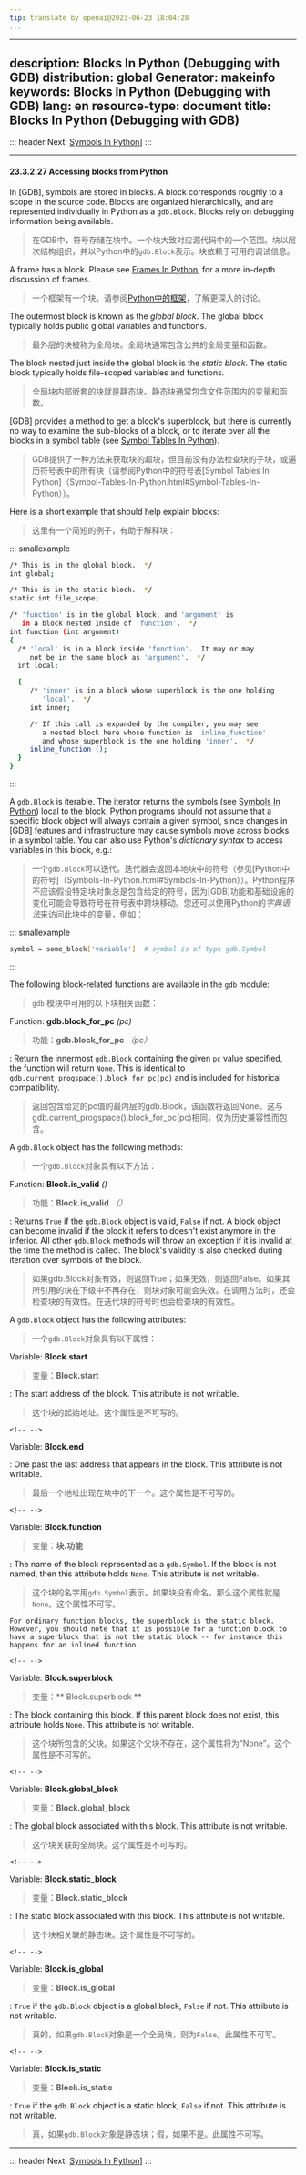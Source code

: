 ```yaml
---
tip: translate by openai@2023-06-23 18:04:28
...
```

---
description: Blocks In Python (Debugging with GDB)
distribution: global
Generator: makeinfo
keywords: Blocks In Python (Debugging with GDB)
lang: en
resource-type: document
title: Blocks In Python (Debugging with GDB)
---
::: header
Next: [Symbols In Python](Symbols-In-Python.html#Symbols-In-Python)]
:::

---

#### 23.3.2.27 Accessing blocks from Python


In [GDB], symbols are stored in blocks. A block corresponds roughly to a scope in the source code. Blocks are organized hierarchically, and are represented individually in Python as a `gdb.Block`. Blocks rely on debugging information being available.

> 在GDB中，符号存储在块中。一个块大致对应源代码中的一个范围。块以层次结构组织，并以Python中的`gdb.Block`表示。块依赖于可用的调试信息。


A frame has a block. Please see [Frames In Python](Frames-In-Python.html#Frames-In-Python), for a more in-depth discussion of frames.

> 一个框架有一个块。请参阅[Python中的框架](Frames-In-Python.html#Frames-In-Python)，了解更深入的讨论。


The outermost block is known as the *global block*. The global block typically holds public global variables and functions.

> 最外层的块被称为全局块。全局块通常包含公共的全局变量和函数。


The block nested just inside the global block is the *static block*. The static block typically holds file-scoped variables and functions.

> 全局块内部嵌套的块就是静态块。静态块通常包含文件范围内的变量和函数。


[GDB] provides a method to get a block's superblock, but there is currently no way to examine the sub-blocks of a block, or to iterate over all the blocks in a symbol table (see [Symbol Tables In Python](Symbol-Tables-In-Python.html#Symbol-Tables-In-Python)).

> GDB提供了一种方法来获取块的超块，但目前没有办法检查块的子块，或遍历符号表中的所有块（请参阅Python中的符号表[Symbol Tables In Python]（Symbol-Tables-In-Python.html#Symbol-Tables-In-Python））。


Here is a short example that should help explain blocks:

> 这里有一个简短的例子，有助于解释块：

::: smallexample

```bash
/* This is in the global block.  */
int global;

/* This is in the static block.  */
static int file_scope;

/* 'function' is in the global block, and 'argument' is
   in a block nested inside of 'function'.  */
int function (int argument)
{
  /* 'local' is in a block inside 'function'.  It may or may
     not be in the same block as 'argument'.  */
  int local;

  {
     /* 'inner' is in a block whose superblock is the one holding
        'local'.  */
     int inner;

     /* If this call is expanded by the compiler, you may see
        a nested block here whose function is 'inline_function'
        and whose superblock is the one holding 'inner'.  */
     inline_function ();
  }
}
```

:::


A `gdb.Block` is iterable. The iterator returns the symbols (see [Symbols In Python](Symbols-In-Python.html#Symbols-In-Python)) local to the block. Python programs should not assume that a specific block object will always contain a given symbol, since changes in [GDB] features and infrastructure may cause symbols move across blocks in a symbol table. You can also use Python's *dictionary syntax* to access variables in this block, e.g.:

> 一个`gdb.Block`可以迭代。迭代器会返回本地块中的符号（参见[Python中的符号]（Symbols-In-Python.html#Symbols-In-Python））。Python程序不应该假设特定块对象总是包含给定的符号，因为[GDB]功能和基础设施的变化可能会导致符号在符号表中跨块移动。您还可以使用Python的*字典语法*来访问此块中的变量，例如：

::: smallexample

```bash
symbol = some_block['variable']  # symbol is of type gdb.Symbol
```

:::


The following block-related functions are available in the `gdb` module:

> `gdb` 模块中可用的以下块相关函数：


Function: **gdb.block_for_pc** *(pc)*

> 功能：**gdb.block_for_pc** *（pc）*


:   Return the innermost `gdb.Block` containing the given `pc` value specified, the function will return `None`. This is identical to `gdb.current_progspace().block_for_pc(pc)` and is included for historical compatibility.

> 返回包含给定的pc值的最内层的gdb.Block，该函数将返回None。这与gdb.current_progspace().block_for_pc(pc)相同，仅为历史兼容性而包含。


A `gdb.Block` object has the following methods:

> 一个`gdb.Block`对象具有以下方法：


Function: **Block.is_valid** *()*

> 功能：**Block.is_valid** *（）*


:   Returns `True` if the `gdb.Block` object is valid, `False` if not. A block object can become invalid if the block it refers to doesn't exist anymore in the inferior. All other `gdb.Block` methods will throw an exception if it is invalid at the time the method is called. The block's validity is also checked during iteration over symbols of the block.

> 如果gdb.Block对象有效，则返回True；如果无效，则返回False。如果其所引用的块在下级中不再存在，则块对象可能会失效。在调用方法时，还会检查块的有效性。在迭代块的符号时也会检查块的有效性。


A `gdb.Block` object has the following attributes:

> 一个`gdb.Block`对象具有以下属性：


Variable: **Block.start**

> 变量：**Block.start**


:   The start address of the block. This attribute is not writable.

> 这个块的起始地址。这个属性是不可写的。

```
<!-- -->
```

Variable: **Block.end**


:   One past the last address that appears in the block. This attribute is not writable.

> 最后一个地址出现在块中的下一个。这个属性是不可写的。

```
<!-- -->
```


Variable: **Block.function**

> 变量：**块.功能**


:   The name of the block represented as a `gdb.Symbol`. If the block is not named, then this attribute holds `None`. This attribute is not writable.

> 这个块的名字用`gdb.Symbol`表示。如果块没有命名，那么这个属性就是`None`。这个属性不可写。

```
For ordinary function blocks, the superblock is the static block. However, you should note that it is possible for a function block to have a superblock that is not the static block -- for instance this happens for an inlined function.
```

```
<!-- -->
```


Variable: **Block.superblock**

> 变量：** Block.superblock **


:   The block containing this block. If this parent block does not exist, this attribute holds `None`. This attribute is not writable.

> 这个块所包含的父块。如果这个父块不存在，这个属性将为“None”。这个属性是不可写的。

```
<!-- -->
```


Variable: **Block.global_block**

> 变量：**Block.global_block**


:   The global block associated with this block. This attribute is not writable.

> 这个块关联的全局块。这个属性是不可写的。

```
<!-- -->
```


Variable: **Block.static_block**

> 变量：**Block.static_block**


:   The static block associated with this block. This attribute is not writable.

> 这个块相关联的静态块。这个属性是不可写的。

```
<!-- -->
```


Variable: **Block.is_global**

> 变量：**Block.is_global**


:   `True` if the `gdb.Block` object is a global block, `False` if not. This attribute is not writable.

> 真的，如果`gdb.Block`对象是一个全局块，则为`False`。此属性不可写。

```
<!-- -->
```


Variable: **Block.is_static**

> 变量：**Block.is_static**


:   `True` if the `gdb.Block` object is a static block, `False` if not. This attribute is not writable.

> 真，如果`gdb.Block`对象是静态块；假，如果不是。此属性不可写。

---

::: header
Next: [Symbols In Python](Symbols-In-Python.html#Symbols-In-Python)]
:::
